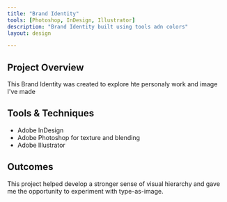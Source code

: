 ```yaml
---
title: "Brand Identity"
tools: [Photoshop, InDesign, Illustrator]
description: "Brand Identity built using tools adn colors"
layout: design

---
```




## Project Overview <!-- # = h1 headline -->

This Brand Identity was created to explore hte personaly work and image I've made

## Tools & Techniques <!-- headline --> 

- Adobe InDesign
- Adobe Photoshop for texture and blending
- Adobe Illustrator


## Outcomes

This project helped develop a stronger sense of visual hierarchy and 
gave me the opportunity to experiment with type-as-image.
